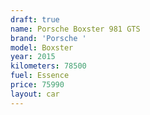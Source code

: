 ```yaml
---
draft: true
name: Porsche Boxster 981 GTS
brand: 'Porsche '
model: Boxster
year: 2015
kilometers: 78500
fuel: Essence
price: 75990
layout: car
---
```


